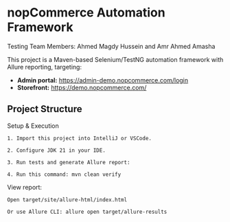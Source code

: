 # nopCommerce Automation Framework
Testing Team Members: Ahmed Magdy Hussein and Amr Ahmed Amasha

This project is a Maven-based Selenium/TestNG automation framework with Allure reporting, targeting:

- **Admin portal:** https://admin-demo.nopcommerce.com/login
- **Storefront:**   https://demo.nopcommerce.com/

## Project Structure
   Setup & Execution

    1. Import this project into IntelliJ or VSCode.

    2. Configure JDK 21 in your IDE.

    3. Run tests and generate Allure report:

    4. Run this command: mvn clean verify

   View report:

    Open target/site/allure-html/index.html

    Or use Allure CLI: allure open target/allure-results